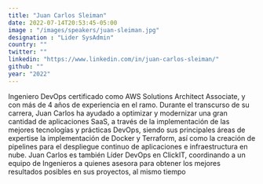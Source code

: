 ```yaml
---
title: "Juan Carlos Sleiman"
date: 2022-07-14T20:53:45-05:00
image : "/images/speakers/juan-sleiman.jpg"
designation : "Lider SysAdmin"
country: ""
twitter: ""
linkedin: "https://www.linkedin.com/in/juan-carlos-sleiman/"
github: ""
year: "2022"
---
```


Ingeniero DevOps certificado como AWS Solutions Architect Associate, y con más de 4
años de experiencia en el ramo. Durante el transcurso de su carrera, Juan Carlos ha
ayudado a optimizar y modernizar una gran cantidad de aplicaciones SaaS, a través de la
implementación de las mejores tecnologías y prácticas DevOps, siendo sus principales
áreas de expertise la implementación de Docker y Terraform, así como la creación de
pipelines para el despliegue continuo de aplicaciones e infraestructura en nube. Juan Carlos es también Líder DevOps en ClickIT, coordinando a un equipo de Ingenieros a quienes
asesora para obtener los mejores resultados posibles en sus proyectos, al mismo tiempo